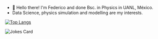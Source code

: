 - 👋 Hello there! I'm Federico and done Bsc. in Physics in UANL, México.
- Data Science, physics simulation and modelling are my interests.

<p align="center">
  
[![Top Langs](https://github-readme-stats.vercel.app/api/top-langs/?username=fedess99&layout=compact&size_weight=0&count_weight=1)](https://github.com/anuraghazra/github-readme-stats)

</p>

<p align="center">

![Jokes Card](https://readme-jokes.vercel.app/api)

</p>

<!---
FedeSS99/FedeSS99 is a ✨ special ✨ repository because its `README.md` (this file) appears on your GitHub profile.
You can click the Preview link to take a look at your changes.
--->
